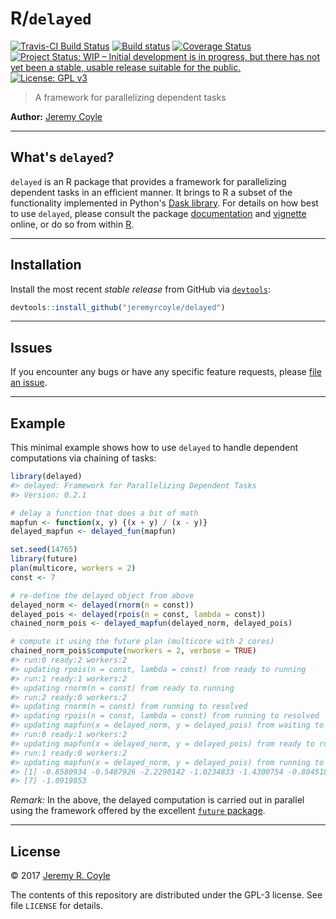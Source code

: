 
<!-- README.md is generated from README.Rmd. Please edit that file -->
R/`delayed`
===========

[![Travis-CI Build Status](https://travis-ci.org/jeremyrcoyle/delayed.svg?branch=master)](https://travis-ci.org/jeremyrcoyle/delayed) [![Build status](https://ci.appveyor.com/api/projects/status/wid97j656ga0elme?svg=true)](https://ci.appveyor.com/project/jeremyrcoyle/delayed) [![Coverage Status](https://img.shields.io/codecov/c/github/jeremyrcoyle/delayed/master.svg)](https://codecov.io/github/jeremyrcoyle/delayed?branch=master) [![Project Status: WIP – Initial development is in progress, but there has not yet been a stable, usable release suitable for the public.](http://www.repostatus.org/badges/latest/wip.svg)](http://www.repostatus.org/#wip) [![License: GPL v3](https://img.shields.io/badge/License-GPL%20v3-blue.svg)](http://www.gnu.org/licenses/gpl-3.0)

> A framework for parallelizing dependent tasks

**Author:** [Jeremy Coyle](https://github.com/jeremyrcoyle)

------------------------------------------------------------------------

What's `delayed`?
-----------------

`delayed` is an R package that provides a framework for parallelizing dependent tasks in an efficient manner. It brings to R a subset of the functionality implemented in Python's [Dask library](https://dask.pydata.org/en/latest/). For details on how best to use `delayed`, please consult the package [documentation](https://nhejazi.github.io/delayed/) and [vignette](https://nhejazi.github.io/delayed/articles/delayed.html) online, or do so from within [R](https://www.r-project.org/).

------------------------------------------------------------------------

Installation
------------

<!--
For standard use, we recommend installing the package from
[CRAN](https://cran.r-project.org/) via


```r
install.packages("delayed")
```
-->
Install the most recent *stable release* from GitHub via [`devtools`](https://www.rstudio.com/products/rpackages/devtools/):

``` r
devtools::install_github("jeremyrcoyle/delayed")
```

------------------------------------------------------------------------

Issues
------

If you encounter any bugs or have any specific feature requests, please [file an issue](https://github.com/jeremyrcoyle/delayed/issues).

------------------------------------------------------------------------

Example
-------

This minimal example shows how to use `delayed` to handle dependent computations via chaining of tasks:

``` r
library(delayed)
#> delayed: Framework for Parallelizing Dependent Tasks
#> Version: 0.2.1

# delay a function that does a bit of math
mapfun <- function(x, y) {(x + y) / (x - y)}
delayed_mapfun <- delayed_fun(mapfun)

set.seed(14765)
library(future)
plan(multicore, workers = 2)
const <- 7

# re-define the delayed object from above
delayed_norm <- delayed(rnorm(n = const))
delayed_pois <- delayed(rpois(n = const, lambda = const))
chained_norm_pois <- delayed_mapfun(delayed_norm, delayed_pois)

# compute it using the future plan (multicore with 2 cores)
chained_norm_pois$compute(nworkers = 2, verbose = TRUE)
#> run:0 ready:2 workers:2
#> updating rpois(n = const, lambda = const) from ready to running
#> run:1 ready:1 workers:2
#> updating rnorm(n = const) from ready to running
#> run:2 ready:0 workers:2
#> updating rnorm(n = const) from running to resolved
#> updating rpois(n = const, lambda = const) from running to resolved
#> updating mapfun(x = delayed_norm, y = delayed_pois) from waiting to ready
#> run:0 ready:1 workers:2
#> updating mapfun(x = delayed_norm, y = delayed_pois) from ready to running
#> run:1 ready:0 workers:2
#> updating mapfun(x = delayed_norm, y = delayed_pois) from running to resolved
#> [1] -0.8580934 -0.5487926 -2.2290142 -1.0234833 -1.4300754 -0.8045187
#> [7] -1.0919853
```

*Remark:* In the above, the delayed computation is carried out in parallel using the framework offered by the excellent [`future` package](https://github.com/HenrikBengtsson/future).

------------------------------------------------------------------------

License
-------

© 2017 [Jeremy R. Coyle](https://github.com/jeremyrcoyle)

The contents of this repository are distributed under the GPL-3 license. See file `LICENSE` for details.
